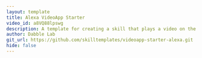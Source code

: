 ```yaml
---
layout: template
title: Alexa VideoApp Starter
video_id: a8VQ88lpswg
description: A template for creating a skill that plays a video on the Echo Show or Echo Spot.
author: Dabble Lab
git_url: https://github.com/skilltemplates/videoapp-starter-alexa.git
hide: false
---
```

